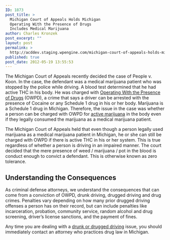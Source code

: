 ```yaml
---
ID: 1873
post_title: >
  Michigan Court of Appeals Holds Michigan
  Operating With the Presence of Drugs
  Includes Medical Marijuana
author: Charles Kronzek
post_excerpt: ""
layout: post
permalink: >
  http://acddev.staging.wpengine.com/michigan-court-of-appeals-holds-michigan-operating-with-the-presence-of-drugs-includes-medical-marijuana.html
published: true
post_date: 2012-05-19 13:55:53
---
```

The Michigan Court of Appeals recently decided the case of People v. Koon. In the case, the defendant was a medical marijuana patient who was stopped by the police while driving. A blood test determined that he had active THC in his body. He was charged with <a title="Michigan Drugged Driving Lawyers" href="http://acddev.staging.wpengine.com/owpd.html">Operating With the Presence of Drugs</a> (OWPD), a crime that says a driver can be arrested with the presence of Cocaine or any Schedule 1 drug in his or her body. Marijuana is a Schedule 1 drug in Michigan. Therefore, the issue in the case was whether a person can be charged with OWPD for <a title="Michigan Drugged Driving Attorneys" href="http://acddev.staging.wpengine.com/owpd.html">active marijuana</a> in the body even if they legally consumed the marijuana as a medical marijuana patient.

The Michigan Court of Appeals held that even though a person legally used marijuana as a medical marijuana patient in Michigan, he or she can still be charged with OWPD if there is active THC in his or her system. This is true regardless of whether a person is driving in an impaired manner. The court decided that the mere presence of weed / marijuana / pot in the blood is conduct enough to convict a defendant. This is otherwise known as zero tolerance.
<h2>Understanding the Consequences</h2>
As criminal defense attorneys, we understand the consequences that can come from a conviction of OWPD, drunk driving, drugged driving and drug crimes. Penalties vary depending on how many prior drugged driving offenses a person has on their record, but can include penalties like incarceration, probation, community service, random alcohol and drug screening, driver’s license sanctions, and the payment of fines.

Any time you are dealing with a <a title="Michigan Drugged Driving Defense" href="http://acddev.staging.wpengine.com/owpd.html">drunk or drugged driving</a> issue, you should immediately contact an attorney who practices drug law in Michigan.